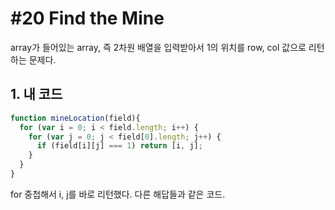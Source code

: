 # #20 Find the Mine

array가 들어있는 array, 즉 2차원 배열을 입력받아서 1의 위치를 row, col 값으로 리턴하는 문제다.

## 1. 내 코드

```js
function mineLocation(field){
  for (var i = 0; i < field.length; i++) {
    for (var j = 0; j < field[0].length; j++) {
      if (field[i][j] === 1) return [i, j];
    }
  }
}
```

for 중첩해서 i, j를 바로 리턴했다. 다른 해답들과 같은 코드.
